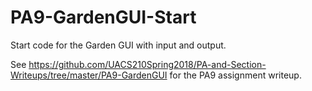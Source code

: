 # PA9-GardenGUI-Start
Start code for the Garden GUI with input and output.

See https://github.com/UACS210Spring2018/PA-and-Section-Writeups/tree/master/PA9-GardenGUI
for the PA9 assignment writeup.
